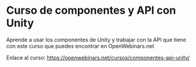 # Curso de componentes y API con Unity

Aprende a usar los componentes de Unity y trabajar con la API que tiene con este curso que puedes encontrar en OpenWebinars.net

Enlace al curso: https://openwebinars.net/cursos/componentes-api-unity/
